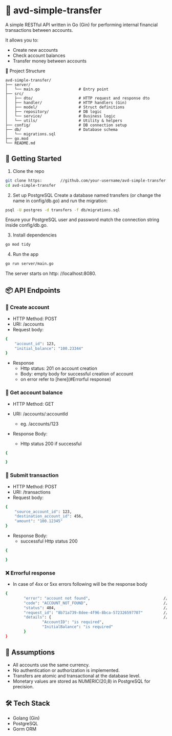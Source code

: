 # 💸 avd-simple-transfer
A simple RESTful API written in Go (Gin) for performing internal financial transactions between accounts.

It allows you to:
 - Create new accounts
 - Check account balances
 - Transfer money between accounts

📁 Project Structure
```
avd-simple-transfer/
├── server/
│   └── main.go                 # Entry point
├── src/
│   ├── dto/                    # HTTP request and response dto
│   ├── handler/                # HTTP handlers (Gin)
│   ├── model/                  # Struct definitions
│   ├── repository/             # DB logic
│   └── service/                # Business logic
│   └── utils/                  # Utility & helpers
├── config/                     # DB connection setup
├── db/                         # Database schema
│   └── migrations.sql
├── go.mod
└── README.md
```

## 🚀 Getting Started
1. Clone the repo
```bash
git clone https:        //github.com/your-username/avd-simple-transfer.git
cd avd-simple-transfer
```
2. Set up PostgreSQL
Create a database named transfers (or change the name in config/db.go) and run the migration:
```bash
psql -U postgres -d transfers -f db/migrations.sql
```
Ensure your PostgreSQL user and password match the connection string inside config/db.go.

3. Install dependencies
```bash
go mod tidy
```
4. Run the app
```bash
go run server/main.go
```
The server starts on http:        //localhost:8080.

## 📦 API Endpoints
### 📗 Create account
- HTTP Method: POST
- URI: /accounts
- Request body:
```bash
{
	"account_id": 123,
	"initial_balance": "100.23344"
}
```
- Response
	- Http status: 201 on account creation
	- Body: empty body for successful creation of account
	- on error refer to [here](#Errorful response)

### 📘 Get account balance
- HTTP Method: GET
- URI: /accounts/:accountId
	- eg. /accounts/123

- Response Body: 
	- Http status 200 if successful
```bash
{

}
```
### 💸 Submit transaction
- HTTP Method: POST
- URI: /transactions
- Request body:
```bash
{
	"source_account_id": 123,
	"destination_account_id": 456,
	"amount": "100.12345"
}
```
- Response Body: 
	- successful Http status 200
```bash
{

}
```

### ❌ Errorful response
- In case of 4xx or 5xx errors following will be the response body
```bash
{
		"error": "account not found",                                // human readble error message
		"code": "ACCOUNT_NOT_FOUND",                                 // error code for tracing
		"status": 404,                                               // http status depending on type of error occurred
		"request_id": "8b71a739-8dee-4f96-8bca-572326597707"         // request_id
		"details": {                                                 // details
				"AccountID": "is required",
				"InitialBalance": "is required"
		}
}
```

## 🔐 Assumptions
- All accounts use the same currency.
- No authentication or authorization is implemented.
- Transfers are atomic and transactional at the database level.
- Monetary values are stored as NUMERIC(20,8) in PostgreSQL for precision.

## 🛠️ Tech Stack
- Golang (Gin)
- PostgreSQL
- Gorm ORM